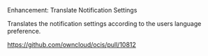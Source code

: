 Enhancement: Translate Notification Settings

Translates the notification settings according to the users language preference.

https://github.com/owncloud/ocis/pull/10812
